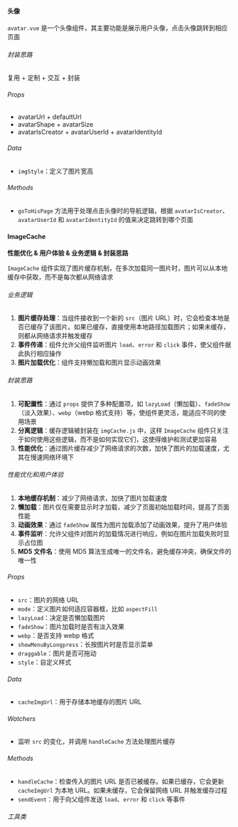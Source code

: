 #### 头像

`avatar.vue` 是一个头像组件，其主要功能是展示用户头像，点击头像跳转到相应页面

###### 封装思路

复用 + 定制 + 交互 + 封装

###### Props

- avatarUrl + defaultUrl
- avatarShape + avatarSize
- avatarIsCreator + avatarUserId + avatarIdentityId

###### Data

- `imgStyle`：定义了图片宽高

###### Methods

- `goToHisPage` 方法用于处理点击头像时的导航逻辑，根据 `avatarIsCreator`、`avatarUserId` 和 `avatarIdentityId` 的值来决定跳转到哪个页面

#### ImageCache

**性能优化 & 用户体验 & 业务逻辑 & 封装思路**

`ImageCache` 组件实现了图片缓存机制，在多次加载同一图片时，图片可以从本地缓存中获取，而不是每次都从网络请求

###### 业务逻辑

1. **图片缓存处理**：当组件接收到一个新的 `src`（图片 URL）时，它会检查本地是否已缓存了该图片。如果已缓存，直接使用本地路径加载图片；如果未缓存，则都从网络请求并触发缓存
2. **事件传递**：组件允许父组件监听图片 `load`、`error` 和 `click` 事件，使父组件据此执行相应操作
3. **图片加载优化**：组件支持懒加载和图片显示动画效果

###### 封装思路

1. **可配置性**：通过 `props` 提供了多种配置项，如 `lazyLoad`（懒加载）、`fadeShow`（淡入效果）、`webp`（webp 格式支持）等，使组件更灵活，能适应不同的使用场景
2. **分离逻辑**：缓存逻辑被封装在 `imgCache.js` 中，这样 `ImageCache` 组件只关注于如何使用这些逻辑，而不是如何实现它们，这使得维护和测试更加容易
3. **性能优化**：通过图片缓存减少了网络请求的次数，加快了图片的加载速度，尤其在慢速网络环境下

###### 性能优化和用户体验

1. **本地缓存机制**：减少了网络请求，加快了图片加载速度
2. **懒加载**：图片仅在需要显示时才加载，减少了页面初始加载时间，提高了页面性能
3. **动画效果**：通过 `fadeShow` 属性为图片加载添加了动画效果，提升了用户体验
4. **事件监听**：允许父组件对图片的加载情况进行响应，例如在图片加载失败时显示占位图
5. **MD5 文件名**：使用 MD5 算法生成唯一的文件名，避免缓存冲突，确保文件的唯一性

###### Props

- `src`：图片的网络 URL
- `mode`：定义图片如何适应容器框，比如 `aspectFill`
- `lazyLoad`：决定是否懒加载图片
- `fadeShow`：图片加载时是否有淡入效果
- `webp`：是否支持 webp 格式
- `showMenuByLongpress`：长按图片时是否显示菜单
- `draggable`：图片是否可拖动
- `style`：自定义样式

###### Data

- `cacheImgUrl`：用于存储本地缓存的图片 URL

###### Watchers

- 监听 `src` 的变化，并调用 `handleCache` 方法处理图片缓存

###### Methods

- `handleCache`：检查传入的图片 URL 是否已被缓存。如果已缓存，它会更新 `cacheImgUrl` 为本地 URL。如果未缓存，它会保留网络 URL 并触发缓存过程
- `sendEvent`：用于向父组件发送 `load`、`error` 和 `click` 等事件

###### 工具类




